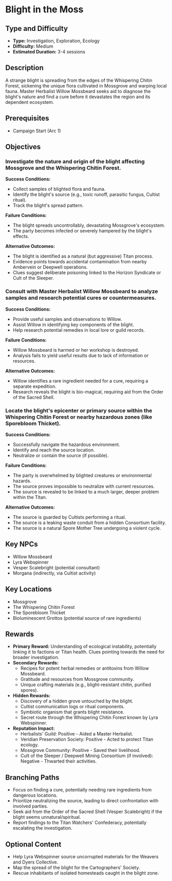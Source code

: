 # Blight in the Moss

## Type and Difficulty
- **Type:** Investigation, Exploration, Ecology
- **Difficulty:** Medium
- **Estimated Duration:** 3-4 sessions

## Description
A strange blight is spreading from the edges of the Whispering Chitin Forest, sickening the unique flora cultivated in Mossgrove and warping local fauna. Master Herbalist Willow Mossbeard seeks aid to diagnose the blight's nature and find a cure before it devastates the region and its dependent ecosystem.

## Prerequisites
- Campaign Start (Arc 1)

## Objectives
### Investigate the nature and origin of the blight affecting Mossgrove and the Whispering Chitin Forest.

**Success Conditions:**
- Collect samples of blighted flora and fauna.
- Identify the blight's source (e.g., toxic runoff, parasitic fungus, Cultist ritual).
- Track the blight's spread pattern.

**Failure Conditions:**
- The blight spreads uncontrollably, devastating Mossgrove's ecosystem.
- The party becomes infected or severely hampered by the blight's effects.

**Alternative Outcomes:**
- The blight is identified as a natural (but aggressive) Titan process.
- Evidence points towards accidental contamination from nearby Ambervein or Deepwell operations.
- Clues suggest deliberate poisoning linked to the Horizon Syndicate or Cult of the Sleeper.
### Consult with Master Herbalist Willow Mossbeard to analyze samples and research potential cures or countermeasures.

**Success Conditions:**
- Provide useful samples and observations to Willow.
- Assist Willow in identifying key components of the blight.
- Help research potential remedies in local lore or guild records.

**Failure Conditions:**
- Willow Mossbeard is harmed or her workshop is destroyed.
- Analysis fails to yield useful results due to lack of information or resources.

**Alternative Outcomes:**
- Willow identifies a rare ingredient needed for a cure, requiring a separate expedition.
- Research reveals the blight is bio-magical, requiring aid from the Order of the Sacred Shell.
### Locate the blight's epicenter or primary source within the Whispering Chitin Forest or nearby hazardous zones (like Sporebloom Thicket).

**Success Conditions:**
- Successfully navigate the hazardous environment.
- Identify and reach the source location.
- Neutralize or contain the source (if possible).

**Failure Conditions:**
- The party is overwhelmed by blighted creatures or environmental hazards.
- The source proves impossible to neutralize with current resources.
- The source is revealed to be linked to a much larger, deeper problem within the Titan.

**Alternative Outcomes:**
- The source is guarded by Cultists performing a ritual.
- The source is a leaking waste conduit from a hidden Consortium facility.
- The source is a natural Spore Mother Tree undergoing a violent cycle.

## Key NPCs
- Willow Mossbeard
- Lyra Webspinner
- Vesper Scalebright (potential consultant)
- Morgana (indirectly, via Cultist activity)

## Key Locations
- Mossgrove
- The Whispering Chitin Forest
- The Sporebloom Thicket
- Bioluminescent Grottos (potential source of rare ingredients)

## Rewards
- **Primary Reward:** Understanding of ecological instability, potentially linking it to factions or Titan health. Clues pointing towards the need for broader investigation.
- **Secondary Rewards:**
  - Recipes for potent herbal remedies or antitoxins from Willow Mossbeard.
  - Gratitude and resources from Mossgrove community.
  - Unique crafting materials (e.g., blight-resistant chitin, purified spores).
- **Hidden Rewards:**
  - Discovery of a hidden grove untouched by the blight.
  - Cultist communication logs or ritual components.
  - Symbiotic organism that grants blight resistance.
  - Secret route through the Whispering Chitin Forest known by Lyra Webspinner.
- **Reputation Impact:**
  - Herbalists' Guild: Positive - Aided a Master Herbalist.
  - Veridian Preservation Society: Positive - Acted to protect Titan ecology.
  - Mossgrove Community: Positive - Saved their livelihood.
  - Cult of the Sleeper / Deepwell Mining Consortium (if involved): Negative - Thwarted their activities.

## Branching Paths
- Focus on finding a cure, potentially needing rare ingredients from dangerous locations.
- Prioritize neutralizing the source, leading to direct confrontation with involved parties.
- Seek aid from the Order of the Sacred Shell (Vesper Scalebright) if the blight seems unnatural/spiritual.
- Report findings to the Titan Watchers' Confederacy, potentially escalating the investigation.

## Optional Content
- Help Lyra Webspinner source uncorrupted materials for the Weavers and Dyers Collective.
- Map the spread of the blight for the Cartographers' Society.
- Rescue inhabitants of isolated homesteads caught in the blight zone.
